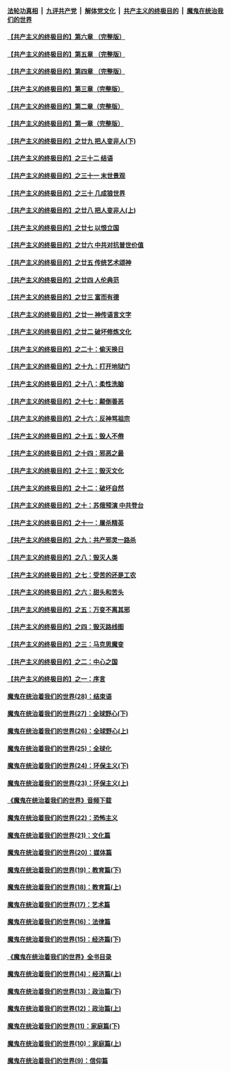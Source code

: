 ####  [法轮功真相](../../../../basic/blob/master/README.md?t=04210731) &nbsp;|&nbsp; [九评共产党](../../../../9ping.md/blob/master/README.md?t=04210731) &nbsp;|&nbsp; [解体党文化](../../../../jtdwh.md/blob/master/README.md?t=04210731)  &nbsp;|&nbsp; [共产主义的终极目的](../../../../gczydzjmd.md/blob/master/README.md?t=04210731) &nbsp;|&nbsp; [魔鬼在统治我们的世界](../../../../mgztzwmdsj.md/blob/master/README.md?t=04210731) 

#### [【共产主义的终极目的】第六章 （完整版）](../pages/nsc422/n11428913.md?t=04210731) 

#### [【共产主义的终极目的】第五章 （完整版）](../pages/nsc422/n11428912.md?t=04210731) 

#### [【共产主义的终极目的】第四章 （完整版）](../pages/nsc422/n11428907.md?t=04210731) 

#### [【共产主义的终极目的】第三章（完整版）](../pages/nsc422/n11428848.md?t=04210731) 

#### [【共产主义的终极目的】第二章（完整版）](../pages/nsc422/n11428831.md?t=04210731) 

#### [【共产主义的终极目的】第一章（完整版）](../pages/nsc422/n11417651.md?t=04210731) 

#### [【共产主义的终极目的】之廿九 把人变非人(下)](../pages/nsc422/n11344140.md?t=04210731) 

#### [【共产主义的终极目的】之三十二 结语](../pages/nsc422/n11360535.md?t=04210731) 

#### [【共产主义的终极目的】之三十一 末世景观](../pages/nsc422/n11351129.md?t=04210731) 

#### [【共产主义的终极目的】之三十 几成狼世界](../pages/nsc422/n11348280.md?t=04210731) 

#### [【共产主义的终极目的】之廿八 把人变非人(上)](../pages/nsc422/n11340492.md?t=04210731) 

#### [【共产主义的终极目的】之廿七 以恨立国](../pages/nsc422/n11336944.md?t=04210731) 

#### [【共产主义的终极目的】之廿六 中共对抗普世价值](../pages/nsc422/n11324785.md?t=04210731) 

#### [【共产主义的终极目的】之廿五 传统艺术颂神](../pages/nsc422/n11296396.md?t=04210731) 

#### [【共产主义的终极目的】之廿四 人伦典范](../pages/nsc422/n11296397.md?t=04210731) 

#### [【共产主义的终极目的】之廿三 富而有德](../pages/nsc422/n11283598.md?t=04210731) 

#### [【共产主义的终极目的】之廿一 神传语言文字](../pages/nsc422/n11263265.md?t=04210731) 

#### [【共产主义的终极目的】之廿二 破坏修炼文化](../pages/nsc422/n11245728.md?t=04210731) 

#### [【共产主义的终极目的】之二十：偷天换日](../pages/nsc422/n11238846.md?t=04210731) 

#### [【共产主义的终极目的】之十九：打开地狱门](../pages/nsc422/n11206376.md?t=04210731) 

#### [【共产主义的终极目的】之十八：柔性洗脑](../pages/nsc422/n11199994.md?t=04210731) 

#### [【共产主义的终极目的】之十七：颠倒善恶](../pages/nsc422/n11179782.md?t=04210731) 

#### [【共产主义的终极目的】之十六：反神骂祖宗](../pages/nsc422/n11166798.md?t=04210731) 

#### [【共产主义的终极目的】之十五：毁人不倦](../pages/nsc422/n11166792.md?t=04210731) 

#### [【共产主义的终极目的】之十四：邪恶之最](../pages/nsc422/n11150249.md?t=04210731) 

#### [【共产主义的终极目的】之十三：毁灭文化](../pages/nsc422/n11135227.md?t=04210731) 

#### [【共产主义的终极目的】之十二：破坏自然](../pages/nsc422/n11135214.md?t=04210731) 

#### [【共产主义的终极目的】之十：苏俄预演 中共登台](../pages/nsc422/n11118424.md?t=04210731) 

#### [【共产主义的终极目的】之十一：屠杀精英](../pages/nsc422/n11118442.md?t=04210731) 

#### [【共产主义的终极目的】之九：共产邪灵一路杀](../pages/nsc422/n11114139.md?t=04210731) 

#### [【共产主义的终极目的】之八：毁灭人类](../pages/nsc422/n11108503.md?t=04210731) 

#### [【共产主义的终极目的】之七：受苦的还是工农](../pages/nsc422/n11101809.md?t=04210731) 

#### [【共产主义的终极目的】之六：甜头和苦头](../pages/nsc422/n11096971.md?t=04210731) 

#### [【共产主义的终极目的】之五：万变不离其邪](../pages/nsc422/n11091285.md?t=04210731) 

#### [【共产主义的终极目的】之四：毁灭路线图](../pages/nsc422/n11086284.md?t=04210731) 

#### [【共产主义的终极目的】之三：马克思魔变](../pages/nsc422/n11061941.md?t=04210731) 

#### [【共产主义的终极目的】之二：中心之国](../pages/nsc422/n11047728.md?t=04210731) 

#### [【共产主义的终极目的】之一：序言](../pages/nsc422/n11086077.md?t=04210731) 

#### [魔鬼在统治着我们的世界(28)：结束语](../pages/nsc422/n10936246.md?t=04210731) 

#### [魔鬼在统治着我们的世界(27)：全球野心(下)](../pages/nsc422/n10928319.md?t=04210731) 

#### [魔鬼在统治着我们的世界(26)：全球野心(上)](../pages/nsc422/n10900318.md?t=04210731) 

#### [魔鬼在统治着我们的世界(25)：全球化](../pages/nsc422/n10788205.md?t=04210731) 

#### [魔鬼在统治着我们的世界(24)：环保主义(下)](../pages/nsc422/n10695307.md?t=04210731) 

#### [魔鬼在统治着我们的世界(23)：环保主义(上)](../pages/nsc422/n10688613.md?t=04210731) 

#### [《魔鬼在统治着我们的世界》音频下载](../pages/nsc422/n10635553.md?t=04210731) 

#### [魔鬼在统治着我们的世界(22)：恐怖主义](../pages/nsc422/n10614727.md?t=04210731) 

#### [魔鬼在统治着我们的世界(21)：文化篇](../pages/nsc422/n10597706.md?t=04210731) 

#### [魔鬼在统治着我们的世界(20)：媒体篇](../pages/nsc422/n10586579.md?t=04210731) 

#### [魔鬼在统治着我们的世界(19)：教育篇(下)](../pages/nsc422/n10564808.md?t=04210731) 

#### [魔鬼在统治着我们的世界(18)：教育篇(上)](../pages/nsc422/n10526970.md?t=04210731) 

#### [魔鬼在统治着我们的世界(17)：艺术篇](../pages/nsc422/n10499093.md?t=04210731) 

#### [魔鬼在统治着我们的世界(16)：法律篇](../pages/nsc422/n10485969.md?t=04210731) 

#### [魔鬼在统治着我们的世界(15)：经济篇(下)](../pages/nsc422/n10469975.md?t=04210731) 

#### [《魔鬼在统治着我们的世界》全书目录](../pages/nsc422/n10464261.md?t=04210731) 

#### [魔鬼在统治着我们的世界(14)：经济篇(上)](../pages/nsc422/n10457370.md?t=04210731) 

#### [魔鬼在统治着我们的世界(13)：政治篇(下)](../pages/nsc422/n10448270.md?t=04210731) 

#### [魔鬼在统治着我们的世界(12)：政治篇(上)](../pages/nsc422/n10444576.md?t=04210731) 

#### [魔鬼在统治着我们的世界(11)：家庭篇(下)](../pages/nsc422/n10440961.md?t=04210731) 

#### [魔鬼在统治着我们的世界(10)：家庭篇(上)](../pages/nsc422/n10435448.md?t=04210731) 

#### [魔鬼在统治着我们的世界(9)：信仰篇](../pages/nsc422/n10432159.md?t=04210731) 

